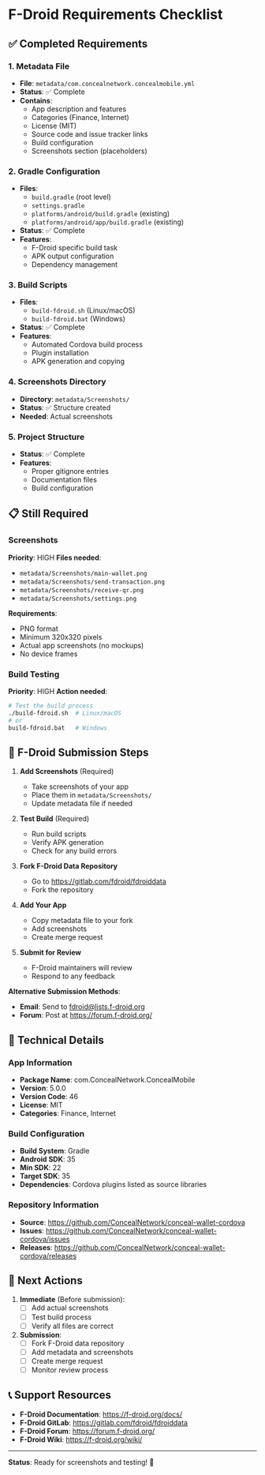 # F-Droid Requirements Checklist

## ✅ Completed Requirements

### 1. Metadata File
- **File**: `metadata/com.concealnetwork.concealmobile.yml`
- **Status**: ✅ Complete
- **Contains**:
  - App description and features
  - Categories (Finance, Internet)
  - License (MIT)
  - Source code and issue tracker links
  - Build configuration
  - Screenshots section (placeholders)

### 2. Gradle Configuration
- **Files**: 
  - `build.gradle` (root level)
  - `settings.gradle`
  - `platforms/android/build.gradle` (existing)
  - `platforms/android/app/build.gradle` (existing)
- **Status**: ✅ Complete
- **Features**:
  - F-Droid specific build task
  - APK output configuration
  - Dependency management

### 3. Build Scripts
- **Files**:
  - `build-fdroid.sh` (Linux/macOS)
  - `build-fdroid.bat` (Windows)
- **Status**: ✅ Complete
- **Features**:
  - Automated Cordova build process
  - Plugin installation
  - APK generation and copying

### 4. Screenshots Directory
- **Directory**: `metadata/Screenshots/`
- **Status**: ✅ Structure created
- **Needed**: Actual screenshots

### 5. Project Structure
- **Status**: ✅ Complete
- **Features**:
  - Proper gitignore entries
  - Documentation files
  - Build configuration

## 📋 Still Required

### Screenshots
**Priority**: HIGH
**Files needed**:
- `metadata/Screenshots/main-wallet.png`
- `metadata/Screenshots/send-transaction.png`
- `metadata/Screenshots/receive-qr.png`
- `metadata/Screenshots/settings.png`

**Requirements**:
- PNG format
- Minimum 320x320 pixels
- Actual app screenshots (no mockups)
- No device frames

### Build Testing
**Priority**: HIGH
**Action needed**:
```bash
# Test the build process
./build-fdroid.sh  # Linux/macOS
# or
build-fdroid.bat   # Windows
```

## 📝 F-Droid Submission Steps

1. **Add Screenshots** (Required)
   - Take screenshots of your app
   - Place them in `metadata/Screenshots/`
   - Update metadata file if needed

2. **Test Build** (Required)
   - Run build scripts
   - Verify APK generation
   - Check for any build errors

3. **Fork F-Droid Data Repository**
   - Go to https://gitlab.com/fdroid/fdroiddata
   - Fork the repository

4. **Add Your App**
   - Copy metadata file to your fork
   - Add screenshots
   - Create merge request

5. **Submit for Review**
   - F-Droid maintainers will review
   - Respond to any feedback

**Alternative Submission Methods**:
- **Email**: Send to fdroid@lists.f-droid.org
- **Forum**: Post at https://forum.f-droid.org/

## 🔧 Technical Details

### App Information
- **Package Name**: com.ConcealNetwork.ConcealMobile
- **Version**: 5.0.0
- **Version Code**: 46
- **License**: MIT
- **Categories**: Finance, Internet

### Build Configuration
- **Build System**: Gradle
- **Android SDK**: 35
- **Min SDK**: 22
- **Target SDK**: 35
- **Dependencies**: Cordova plugins listed as source libraries

### Repository Information
- **Source**: https://github.com/ConcealNetwork/conceal-wallet-cordova
- **Issues**: https://github.com/ConcealNetwork/conceal-wallet-cordova/issues
- **Releases**: https://github.com/ConcealNetwork/conceal-wallet-cordova/releases

## 🎯 Next Actions

1. **Immediate** (Before submission):
   - [ ] Add actual screenshots
   - [ ] Test build process
   - [ ] Verify all files are correct

2. **Submission**:
   - [ ] Fork F-Droid data repository
   - [ ] Add metadata and screenshots
   - [ ] Create merge request
   - [ ] Monitor review process

## 📞 Support Resources

- **F-Droid Documentation**: https://f-droid.org/docs/
- **F-Droid GitLab**: https://gitlab.com/fdroid/fdroiddata
- **F-Droid Forum**: https://forum.f-droid.org/
- **F-Droid Wiki**: https://f-droid.org/wiki/

---

**Status**: Ready for screenshots and testing! 🚀 